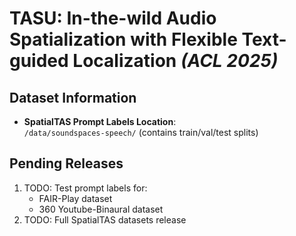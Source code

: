 # TASU: In-the-wild Audio Spatialization with Flexible Text-guided Localization  *(ACL 2025)*  

## Dataset Information
- **SpatialTAS Prompt Labels Location**:  
  `/data/soundspaces-speech/` (contains train/val/test splits)

## Pending Releases
1. TODO: Test prompt labels for:
   - FAIR-Play dataset
   - 360 Youtube-Binaural dataset
2. TODO: Full SpatialTAS datasets release



